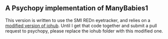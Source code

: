 ## A Psychopy implementation of ManyBabies1

This version is written to use the SMI REDn eyetracker, and relies on a [modified version of iohub](https://github.com/dyurovsky/iohub-callab). Until I get that code together and submit a pull request to psychopy, please replace the iohub folder with this modified one.
